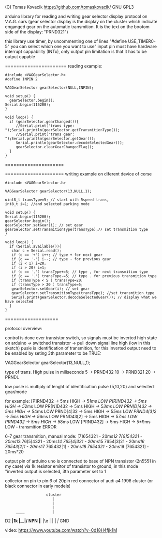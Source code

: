   (C) Tomas Kovacik
  https://github.com/tomaskovacik/
  GNU GPL3

arduino library for reading and writing gear selector display protocol on  V.A.G. cars
(gear selector display is the display on the cluster which indicate enganged gear on the automatic transmition. It is the text on the bootom side of the display: "PRND321")

this library use timer, by uncommenting one of lines "#define USE_TIMER0-5" you can select which one you want to use"
input pin must have hardware interrupt cappability (INTx), only output pin limitation is that it has to be output capable 

====================== reading example:
```
#include <VAGGearSelector.h>
#define INPIN 2

VAGGearSelector gearSelector(NULL,INPIN);

void setup() {
  gearSelector.begin();
Serial.begin(115200); 
}

void loop() {
  if (gearSelector.gearChanged()){
     //Serial.print("trans type: ");Serial.println(gearSelector.getTransmitionType());
     //Serial.print("trans gear: ");Serial.println(gearSelector.getGear());
     Serial.println(gearSelector.decodeSelectedGear());
     gearSelector.clearGearChangedFlag();
  }
}
```
=====================

=====================  writing example on diferent device of corse
```
#include <VAGGearSelector.h>
  
VAGGearSelector gearSelector(13,NULL,1);

uint8_t transType=5; // start with 5speed trans, 
int8_t i=1; //and selected parking mode

void setup() {
Serial.begin(115200);
gearSelector.begin();
gearSelector.setGear(i); // set gear
gearSelector.setTransmitionType(transType);// set transmition type
}

void loop() {
  if (Serial.available()){ 
   char c = Serial.read();
   if (c == '+') i++; // type + for next gear
   if (c == '-') i--; // type - for previous gear
   if (i < 1) i=20;
   if (i > 20) i=1; 
   if (c == ',') transType+=5; // type , for next transmition type
   if (c == '.') transType-=5; // type . for previous transmition type
   if (transType < 5 ) transType=20;
   if (transType > 20 ) transType=5;
   gearSelector.setGear(i); // set gear 
   gearSelector.setTransmitionType(transType); //set transmition type
   Serial.print(gearSelector.decodeSelectedGear()); // display what we have selected
  }
}
```
===================

protocol overview:

 control is done over transistor switch, so signals must be inverted high state on arduino -> switched transistor ->  pull down signal line
 high (low in this sketch) pusle is identification of transmition, for this inverted output need to be enabled by seting
 3th parameter to be TRUE:

 VAGGearSelector gearSelector(13,NULL,1);

 type of trans. High pulse in miliseconds
 5  -> PRND432
 10 -> PRND321
 20 -> PRNDL

 low pusle is multiply of lenght of identification pulse (5,10,20) and selected gear/mode
 
 for example:
 [P]RND432 -> 5ms HIGH -> 5*1ms LOW
 P[R]ND432 -> 5ms HIGH -> 5*2ms LOW 
 PR[N]D432 -> 5ms HIGH -> 5*3ms LOW
 PRN[D]432 -> 5ms HIGH -> 5*4ms LOW
 PRND[4]32 -> 5ms HIGH -> 5*5ms LOW
 PRND4[3]2 -> 5ms HIGH -> 5*6ms LOW
 PRND43[2] -> 5ms HIGH -> 5*7ms LOW
 PRND432 -> 5ms HIGH -> 5*8ms LOW
 [PRND432] -> 5ms HIGH -> 5*9ms LOW - transmition ERROR

 6-7 gear transmition, manual mode:
 [7]654321 - 20ms*12
 7[6]54321 - 20ms*13
 76[5]4321 - 20ms*14
 765[4]321 - 20ms*15
 7654[3]21 - 20ms*16
 76543[2]1 - 20ms*17
 765432[1] - 20ms*18
 7654321   - 20ms*19
 [7654321] - 20ms*20


 output pin of arduino uno is connected to base of NPN transistor (2n5551 in my case) via 1k resistor
 emitor of transistor to ground, in this mode "inverted output is selected, 3th parameter set to 1

 collector on pin to pin 6 of 20pin red connector of audi a4 1998 cluster (or black connector in early models)

                       cluster 
                          |
                          |
                          |         
         ____             |
 D2 ____|1k  |__________|/  NPN
        |____|          |\e
                          |
                          |
                          |
                         _|_ GND

 video: https://www.youtube.com/watch?v=0d18H4fjk1M
